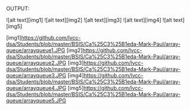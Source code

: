 OUTPUT:

![alt text][img1]
![alt text][img2]
![alt text][img3]
![alt text][img4]
![alt text][img5]

[img1]https://github.com/lvcc-dsa/Students/blob/master/BSIS/Ca%25C3%25B1eda-Mark-Paul/array-queue/arrayqueue1.JPG
[img2]https://github.com/lvcc-dsa/Students/blob/master/BSIS/Ca%25C3%25B1eda-Mark-Paul/array-queue/arrayqueue2.JPG
[img3]https://github.com/lvcc-dsa/Students/blob/master/BSIS/Ca%25C3%25B1eda-Mark-Paul/array-queue/arrayqueue3.JPG
[img4]https://github.com/lvcc-dsa/Students/blob/master/BSIS/Ca%25C3%25B1eda-Mark-Paul/array-queue/arrayqueue4.JPG
[img5]https://github.com/lvcc-dsa/Students/blob/master/BSIS/Ca%25C3%25B1eda-Mark-Paul/array-queue/arrayqueue5.JPG
